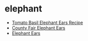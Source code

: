 # elephant

 * [Tomato Basil Elephant Ears Recipe](../../index/t/tomato-basil-elephant-ears-recipe.json)
 * [County Fair Elephant Ears](../../index/c/county-fair-elephant-ears.json)
 * [Elephant Ears](../../index/e/elephant-ears.json)
